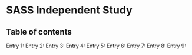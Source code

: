 # SASS Independent Study

## Table of contents

Entry 1: 
Entry 2: 
Entry 3: 
Entry 4: 
Entry 5: 
Entry 6: 
Entry 7: 
Entry 8: 
Entry 9: 